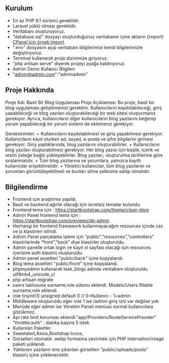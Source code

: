 ## Kurulum
+ En az PHP 8.1 sürümü gereklidir. 
+ Laravel yüklü olması gereklidir.
+ Veritabanı oluşturuyoruz.
+ "database.sql" dosyayı oluşturduğunuz veritabanın içine aktarın (import) [CPanel için örnek import](https://www.youtube.com/watch?v=PGG70alsSLo).
+ ".env" dosyasını açıp veritabanı bilgilerimizi kendi bilgilerimizle değiştiriyoruz.
+ Terminal kullanarak proje dizinimize giriyoruz.
+ "php artisan serve" diyerek projeyi ayağa kaldırıyoruz.
+ Admin Demo Kullanıcı Bilgileri:
+ "admin@admin.com":"adminadmin"

## Proje Hakkında
Proje Adı: Basit Bir Blog Uygulaması
Proje Açıklaması: Bu proje, basit bir blog uygulaması geliştirmenizi gerektirir. Kullanıcıların kaydolabileceği, giriş yapabileceği ve blog yazıları oluşturabileceği bir web sitesi oluşturmanız gerekiyor. Ayrıca, kullanıcıların diğer kullanıcıların blog yazılarını beğenip yorum yapabileceği bir yorum sistemi de eklemeniz gerekiyor.

Gereksinimler:
    + Kullanıcıların kaydolabilmesi ve giriş yapabilmesi gerekiyor. Kullanıcıların kayıt olurken ad, soyad, e-posta ve şifre bilgilerini girmesi gerekiyor. Giriş yaptıklarında, blog yazılarını oluşturabilirler.
    + Kullanıcıların blog yazıları oluşturabilmesi gerekiyor. Her blog yazısı için başlık, içerik ve resim (isteğe bağlı) yükleyebilirler. Blog yazıları, oluşturulma tarihlerine göre sıralanmalıdır.
    + Tüm blog yazılarına ve yorumlara, yalnızca kayıtlı kullanıcılar erişebilmelidir.
    + Yönetici kullanıcılar, tüm blog yazılarını ve yorumları görüntüleyebilmeli ve bunları silme yetkisine sahip olmalıdır.

## Bilgilendirme
+ Frontend için araştırma yapıldı. 
+ Basit ve backend ağırlık olacağı için ücretsiz temalar bulundu. 
+ Frontend tema için : https://startbootstrap.com/theme/clean-blog
+ Admin Panel frontend tema için : https://startbootstrap.com/previews/sb-admin
+ Herhangi bir frontend framework kullanmayacağım resources içinde css ve js klasörleri silindi.
+ Admin Panel parçalama işlemi için "public","resources","controllers" klasörlerinde "front","back" diye klasörler oluşturuldu.
+ Admin panelle ortak login ve kayıt ol sayfası olacağı için resources içerisine auth klasörü oluşturuldu.
+ Admin panel assetleri "public/back" içine kopyalandı. 
+ Blog tema assetleri "public/front" içine kopyalandı.
+ phpmyadmin kullanarak task_blogs adında veritabanı oluşturuldu utf8mb4_unicode_ci
+ php artisan migrate
+ users tablosuna surname,role sütunu eklendi. Models/Users fillable surname,role eklendi.
+ role tinyint(1) unsigned default 0 // 0=Kullanıcı - 1=admin
+ Middleware oluşturuldu eğer role 1 ise /admin giriş izni var değilse yok
+ Menüde eğer admin ise Yönetim Paneli menüsü normal kullanıcılara gözükmez.
+ Api rate limit koruması eklendi."app/Providers/RouteServiceProvider" "throttle:auth" : dakika başına 5 istek
+ Kullanılan Paketler
+ Sweetalert,Axios,Bootstrap Icons,
+ Görselleri otomatik .webp formatına çevirmek için PHP intervation/image paketi yüklendi.
+ Yüklenen yazıların öne çıkarılan görselleri "public/uploads/posts" klasörü içine yüklenecektir.
